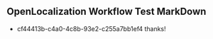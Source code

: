 ## OpenLocalization Workflow Test MarkDown
* cf44413b-c4a0-4c8b-93e2-c255a7bb1ef4 thanks!

<!--HONumber=Aug16_HO5-->


